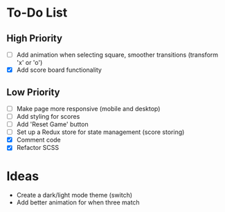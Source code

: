 # To-Do List

## High Priority

- [ ] Add animation when selecting square, smoother transitions (transform 'x' or 'o')
- [x] Add score board functionality

## Low Priority

- [ ] Make page more responsive (mobile and desktop)
- [ ] Add styling for scores
- [ ] Add 'Reset Game' button
- [ ] Set up a Redux store for state management (score storing)
- [x] Comment code
- [x] Refactor SCSS

# Ideas

- Create a dark/light mode theme (switch)
- Add better animation for when three match

